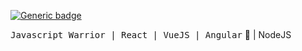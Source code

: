 [![Generic badge](https://img.shields.io/badge/Power-JavaScript-1abc9c.svg)](https://GitHub.com/Naereen/StrapDown.js/graphs/commit-activity)

<samp>Javascript Warrior | React | VueJS | Angular</samp> 🤘 | NodeJS
